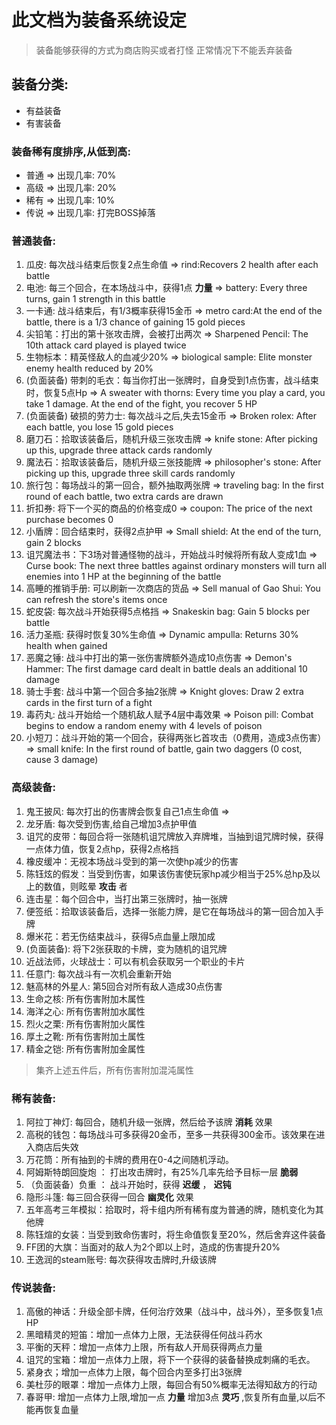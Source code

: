 # 此文档为装备系统设定
> 装备能够获得的方式为商店购买或者打怪
> 正常情况下不能丢弃装备

## 装备分类:
- 有益装备
- 有害装备


### 装备稀有度排序,从低到高:
- 普通 => 出现几率: 70%
- 高级 => 出现几率: 20%
- 稀有 => 出现几率: 10%
- 传说 => 出现几率: 打完BOSS掉落

### 普通装备:
1. 瓜皮: 每次战斗结束后恢复2点生命值 => rind:Recovers 2 health after each battle
1. 电池: 每三个回合，在本场战斗中，获得1点 __力量__ => battery: Every three turns, gain 1 strength in this battle
1. 一卡通: 战斗结束后，有1/3概率获得15金币 => metro card:At the end of the battle, there is a 1/3 chance of gaining 15 gold pieces
1. 尖铅笔：打出的第十张攻击牌，会被打出两次 => Sharpened Pencil: The 10th attack card played is played twice
1. 生物标本：精英怪敌人的血减少20% => biological sample: Elite monster enemy health reduced by 20%
1. (负面装备) 带刺的毛衣：每当你打出一张牌时，自身受到1点伤害，战斗结束时，恢复5点Hp => A sweater with thorns: Every time you play a card, you take 1 damage. At the end of the fight, you recover 5 HP
1. (负面装备) 破损的劳力士: 每次战斗之后,失去15金币 => Broken rolex: After each battle, you lose 15 gold pieces
1. 磨刀石：拾取该装备后，随机升级三张攻击牌 => knife stone: After picking up this, upgrade three attack cards randomly
1. 魔法石：拾取该装备后，随机升级三张技能牌 => philosopher's stone: After picking up this, upgrade three skill cards randomly
1. 旅行包：每场战斗的第一回合，额外抽取两张牌 => traveling bag: In the first round of each battle, two extra cards are drawn
1. 折扣券: 将下一个买的商品的价格变成0 => coupon: The price of the next purchase becomes 0
1. 小盾牌：回合结束时，获得2点护甲 => Small shield: At the end of the turn, gain 2 blocks
1. 诅咒魔法书：下3场对普通怪物的战斗，开始战斗时候将所有敌人变成1血 => Curse book: The next three battles against ordinary monsters will turn all enemies into 1 HP at the beginning of the battle
1. 高睡的推销手册: 可以刷新一次商店的货品 => Sell manual of Gao Shui: You can refresh the store's items once
1. 蛇皮袋: 每次战斗开始获得5点格挡 => Snakeskin bag: Gain 5 blocks per battle
1. 活力圣瓶: 获得时恢复30%生命值 => Dynamic ampulla: Returns 30% health when gained
1. 恶魔之锤: 战斗中打出的第一张伤害牌额外造成10点伤害 => Demon's Hammer: The first damage card dealt in battle deals an additional 10 damage
1. 骑士手套: 战斗中第一个回合多抽2张牌 => Knight gloves: Draw 2 extra cards in the first turn of a fight
1. 毒药丸: 战斗开始给一个随机敌人赋予4层中毒效果 => Poison pill: Combat begins to endow a random enemy with 4 levels of poison
1. 小短刀：战斗开始的第一个回合，获得两张匕首攻击（0费用，造成3点伤害）=> small knife: In the first round of battle, gain two daggers (0 cost, cause 3 damage)

### 高级装备:
1. 鬼王披风: 每次打出的伤害牌会恢复自己1点生命值 => 
1. 龙牙盾: 每次受到伤害,给自己增加3点护甲值
1. 诅咒的皮带：每回合将一张随机诅咒牌放入弃牌堆，当抽到诅咒牌时候，获得一点体力值，恢复2点hp，获得2点格挡
1. 橡皮缓冲：无视本场战斗受到的第一次使hp减少的伤害
1. 陈钰炫的假发：当受到伤害，如果该伤害使玩家hp减少相当于25%总hp及以上的数值，则眩晕 __攻击__ 者
1. 连击星：每个回合中，当打出第三张牌时，抽一张牌
1. 便签纸：拾取该装备后，选择一张能力牌，是它在每场战斗的第一回合加入手牌
1. 爆米花：若无伤结束战斗，获得5点血量上限加成
1. (负面装备): 将下2张获取的卡牌，变为随机的诅咒牌
1. 近战法师，火球战士：可以有机会获取另一个职业的卡片
1. 任意门: 每次战斗有一次机会重新开始
1. 魅高林的外星人: 第5回合对所有敌人造成30点伤害
1. 生命之核: 所有伤害附加木属性
1. 海洋之心: 所有伤害附加水属性
1. 烈火之栗: 所有伤害附加火属性
1. 厚土之靴: 所有伤害附加土属性
1. 精金之铠: 所有伤害附加金属性
> 集齐上述五件后，所有伤害附加混沌属性

### 稀有装备:
1. 阿拉丁神灯: 每回合，随机升级一张牌，然后给予该牌 __消耗__ 效果
1. 高税的钱包：每场战斗可多获得20金币，至多一共获得300金币。该效果在进入商店后失效
1. 万花筒：所有抽到的卡牌的费用在0-4之间随机浮动。
1. 阿姆斯特朗回旋炮 ： 打出攻击牌时，有25%几率先给予目标一层 __脆弱__
1. （负面装备）负重 ： 战斗开始时，获得 __迟缓__ ， __迟钝__
1. 隐形斗篷: 每三回合获得一回合 __幽灵化__ 效果
1. 五年高考三年模拟：拾取时，将卡组内所有稀有度为普通的牌，随机变化为其他牌
1. 陈钰煊的女装：当受到致命伤害时，将生命值恢复至20%，然后舍弃这件装备
1. FF团的大旗：当面对的敌人为2个即以上时，造成的伤害提升20%
1. 王逸润的steam账号: 每次获得攻击牌时,升级该牌

### 传说装备:

1. 高傲的神话：升级全部卡牌，任何治疗效果（战斗中，战斗外），至多恢复1点HP
1. 黑暗精灵的短笛：增加一点体力上限，无法获得任何战斗药水
1. 平衡的天秤：增加一点体力上限，所有敌人开局获得两点力量
1. 诅咒的宝箱：增加一点体力上限，将下一个获得的装备替换成刺痛的毛衣。
1. 紧身衣；增加一点体力上限，每个回合内至多打出3张牌
1. 美杜莎的眼罩：增加一点体力上限，每回合有50%概率无法得知敌方的行动
1. 春哥甲: 增加一点体力上限,增加一点 __力量__ 增加3点 __灵巧__ ,恢复所有血量,以后不能再恢复血量
